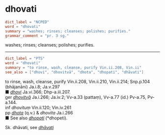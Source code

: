 # dhovati

``` toml
dict_label = "NCPED"
word = "dhovati"
summary = "washes; rinses; cleanses; polishes; purifies."
grammar_comment = "pr. 3 sg."
```

washes; rinses; cleanses; polishes; purifies.

--------------------

``` toml
dict_label = "PTS"
word = "dhovati"
summary = "to rinse, wash, cleanse, purify Vin.ii.208, Vin.ii"
see_also = ["dhovi", "dhovitvā", "dhota", "dhopati", "dhāvati"]
```

to rinse, wash, cleanse, purify Vin.ii.208, Vin.ii.210, Vin.ii.214; Snp.p.104 (bhājanāni) Ja.i.8; Ja.v.297  
■ *[dhovi](dhovi.md)* Ja.vi.366; Dhp\-a.iii.207.  
ger *[dhovitvā](dhovitvā.md)* Ja.i.266; Ja.iv.2; Vv\-a.33 (pattaṃ), Vv\-a.77 (id.) Pv\-a.75, Pv\-a.144.  
inf *dhovituṃ* Vin.ii.120; Vin.iv.261  
pp *[dhota](dhota.md)* (q.v.) & *dhovita* Ja.i.266  
■ See also *[dhopati](dhopati.md)* (\*dhopeti).

Sk. dhāvati, see *[dhāvati](dhāvati.md)*


